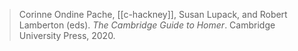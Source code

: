 > Corinne Ondine Pache, [[c-hackney]], Susan Lupack, and Robert Lamberton (eds). *The Cambridge Guide to Homer*. Cambridge University Press, 2020.